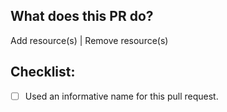 ## What does this PR do?
Add resource(s) | Remove resource(s)

## Checklist:
- [ ] Used an informative name for this pull request.
